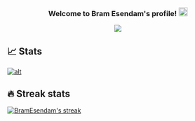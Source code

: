 <h3 align="center">
  Welcome to Bram Esendam's profile!
  <img src="https://media.giphy.com/media/hvRJCLFzcasrR4ia7z/giphy.gif" width="20">
</h3>

<!-- Typing SVG by DenverCoder1 - https://github.com/DenverCoder1/readme-typing-svg -->
<p align="center">
  <a href="https://github.com/DenverCoder1/readme-typing-svg"><img src="https://readme-typing-svg.herokuapp.com/?lines=Always+learning+new+things!;+Currently+learning+everything+about+kubernetes!&center=true&width=550&height=45"></a>
</p>

## 📈 Stats

<!-- Github readme stats - https://github.com/anuraghazra/github-readme-stats -->
<p align="left">
  <a href="https://github.com/anuraghazra/github-readme-stats">
    <img title"title" alt="alt" src="https://github-readme-stats.vercel.app/api?username=BramEsendam&count_private=true&show_icons=true&theme=dracula"/>
  </a>
</p>

## 🔥 Streak stats

<!-- GitHub Readme Streak Stats - https://github.com/DenverCoder1/github-readme-streak-stats -->
<p align="left">
  <a href="https://github.com/DenverCoder1/github-readme-streak-stats">
    <img title="🔥 Get streak stats for your profile at git.io/streak-stats" alt="BramEsendam's streak" src="https://github-readme-streak-stats.herokuapp.com/?user=BramEsendam&theme=monokai-metallian&hide_border=true"/>
  </a>
</p>
